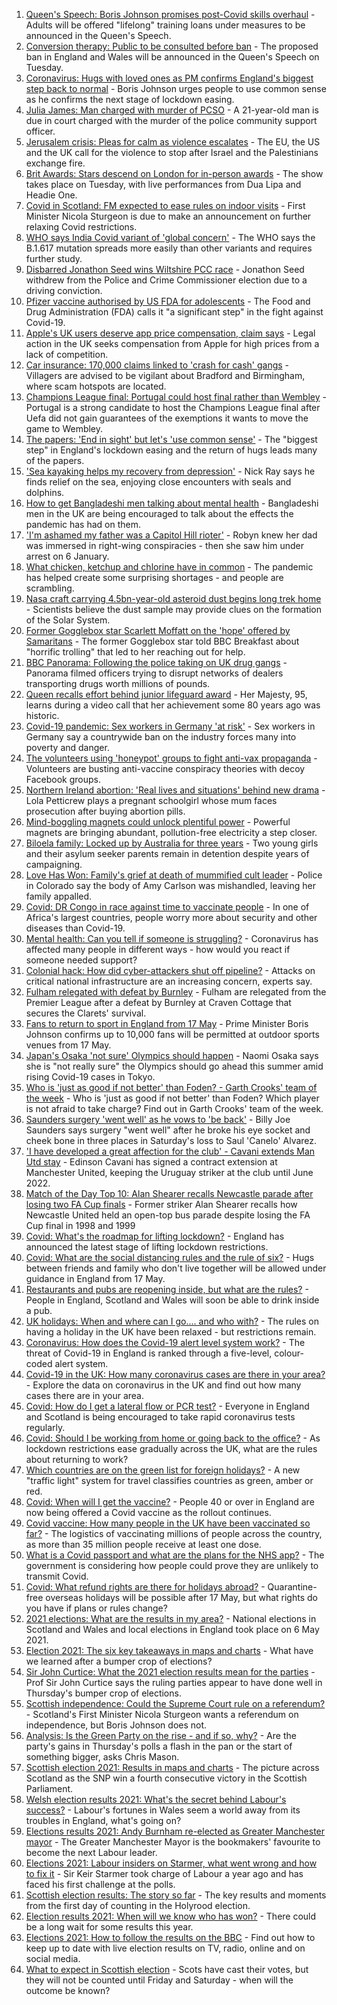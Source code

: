 1. [Queen's Speech: Boris Johnson promises post-Covid skills overhaul](https://www.bbc.co.uk/news/uk-politics-57060588) - Adults will be offered "lifelong" training loans under measures to be announced in the Queen's Speech.
2. [Conversion therapy: Public to be consulted before ban](https://www.bbc.co.uk/news/health-57059459) - The proposed ban in England and Wales will be announced in the Queen's Speech on Tuesday.
3. [Coronavirus: Hugs with loved ones as PM confirms England's biggest step back to normal](https://www.bbc.co.uk/news/uk-57059988) - Boris Johnson urges people to use common sense as he confirms the next stage of lockdown easing.
4. [Julia James: Man charged with murder of PCSO](https://www.bbc.co.uk/news/uk-england-kent-57066360) - A 21-year-old man is due in court charged with the murder of the police community support officer.
5. [Jerusalem crisis: Pleas for calm as violence escalates](https://www.bbc.co.uk/news/world-middle-east-57066275) - The EU, the US and the UK call for the violence to stop after Israel and the Palestinians exchange fire.
6. [Brit Awards: Stars descend on London for in-person awards](https://www.bbc.co.uk/news/entertainment-arts-57059652) - The show takes place on Tuesday, with live performances from Dua Lipa and Headie One.
7. [Covid in Scotland: FM expected to ease rules on indoor visits](https://www.bbc.co.uk/news/uk-scotland-57054854) - First Minister Nicola Sturgeon is due to make an announcement on further relaxing Covid restrictions.
8. [WHO says India Covid variant of 'global concern'](https://www.bbc.co.uk/news/world-asia-india-57067190) - The WHO says the B.1.617 mutation spreads more easily than other variants and requires further study.
9. [Disbarred Jonathon Seed wins Wiltshire PCC race](https://www.bbc.co.uk/news/uk-england-wiltshire-57060753) - Jonathon Seed withdrew from the Police and Crime Commissioner election due to a driving conviction.
10. [Pfizer vaccine authorised by US FDA for adolescents](https://www.bbc.co.uk/news/world-us-canada-57066286) - The Food and Drug Administration (FDA) calls it "a significant step" in the fight against Covid-19.
11. [Apple's UK users deserve app price compensation, claim says](https://www.bbc.co.uk/news/technology-57062139) - Legal action in the UK seeks compensation from Apple for high prices from a lack of competition.
12. [Car insurance: 170,000 claims linked to 'crash for cash' gangs](https://www.bbc.co.uk/news/business-57058755) - Villagers are advised to be vigilant about Bradford and Birmingham, where scam hotspots are located.
13. [Champions League final: Portugal could host final rather than Wembley](https://www.bbc.co.uk/sport/football/57051804) - Portugal is a strong candidate to host the Champions League final after Uefa did not gain guarantees of the exemptions it wants to move the game to Wembley.
14. [The papers: 'End in sight' but let's 'use common sense'](https://www.bbc.co.uk/news/blogs-the-papers-57066013) - The "biggest step" in England's lockdown easing and the return of hugs leads many of the papers.
15. ['Sea kayaking helps my recovery from depression'](https://www.bbc.co.uk/news/uk-scotland-glasgow-west-56979424) - Nick Ray says he finds relief on the sea, enjoying close encounters with seals and dolphins.
16. [How to get Bangladeshi men talking about mental health](https://www.bbc.co.uk/news/health-57059479) - Bangladeshi men in the UK are being encouraged to talk about the effects the pandemic has had on them.
17. ['I'm ashamed my father was a Capitol Hill rioter'](https://www.bbc.co.uk/news/world-us-canada-57022923) - Robyn knew her dad was immersed in right-wing conspiracies - then she saw him under arrest on 6 January.
18. [What chicken, ketchup and chlorine have in common](https://www.bbc.co.uk/news/world-us-canada-57029542) - The pandemic has helped create some surprising shortages - and people are scrambling.
19. [Nasa craft carrying 4.5bn-year-old asteroid dust begins long trek home](https://www.bbc.co.uk/news/world-us-canada-57065381) - Scientists believe the dust sample may provide clues on the formation of the Solar System.
20. [Former Gogglebox star Scarlett Moffatt on the 'hope' offered by Samaritans](https://www.bbc.co.uk/news/uk-57030285) - The former Gogglebox star told BBC Breakfast about "horrific trolling" that led to her reaching out for help.
21. [BBC Panorama: Following the police taking on UK drug gangs](https://www.bbc.co.uk/news/uk-57058635) - Panorama filmed officers trying to disrupt networks of dealers transporting drugs worth millions of pounds.
22. [Queen recalls effort behind junior lifeguard award](https://www.bbc.co.uk/news/uk-57052091) - Her Majesty, 95, learns during a video call that her achievement some 80 years ago was historic.
23. [Covid-19 pandemic: Sex workers in Germany 'at risk'](https://www.bbc.co.uk/news/world-europe-57029723) - Sex workers in Germany say a countrywide ban on the industry forces many into poverty and danger.
24. [The volunteers using 'honeypot' groups to fight anti-vax propaganda](https://www.bbc.co.uk/news/blogs-trending-57051691) - Volunteers are busting anti-vaccine conspiracy theories with decoy Facebook groups.
25. [Northern Ireland abortion: 'Real lives and situations' behind new drama](https://www.bbc.co.uk/news/newsbeat-57013409) - Lola Petticrew plays a pregnant schoolgirl whose mum faces prosecution after buying abortion pills.
26. [Mind-boggling magnets could unlock plentiful power](https://www.bbc.co.uk/news/business-56843149) - Powerful magnets are bringing abundant, pollution-free electricity a step closer.
27. [Biloela family: Locked up by Australia for three years](https://www.bbc.co.uk/news/world-australia-56768529) - Two young girls and their asylum seeker parents remain in detention despite years of campaigning.
28. [Love Has Won: Family's grief at death of mummified cult leader](https://www.bbc.co.uk/news/world-us-canada-57017270) - Police in Colorado say the body of Amy Carlson was mishandled, leaving her family appalled.
29. [Covid: DR Congo in race against time to vaccinate people](https://www.bbc.co.uk/news/health-57028747) - In one of Africa's largest countries, people worry more about security and other diseases than Covid-19.
30. [Mental health: Can you tell if someone is struggling?](https://www.bbc.co.uk/news/health-57013126) - Coronavirus has affected many people in different ways - how would you react if someone needed support?
31. [Colonial hack: How did cyber-attackers shut off pipeline?](https://www.bbc.co.uk/news/technology-57063636) - Attacks on critical national infrastructure are an increasing concern, experts say.
32. [Fulham relegated with defeat by Burnley](https://www.bbc.co.uk/sport/football/56967616) - Fulham are relegated from the Premier League after a defeat by Burnley at Craven Cottage that secures the Clarets' survival.
33. [Fans to return to sport in England from 17 May](https://www.bbc.co.uk/sport/57062288) - Prime Minister Boris Johnson confirms up to 10,000 fans will be permitted at outdoor sports venues from 17 May.
34. [Japan's Osaka 'not sure' Olympics should happen](https://www.bbc.co.uk/sport/tennis/57062008) - Naomi Osaka says she is "not really sure" the Olympics should go ahead this summer amid rising Covid-19 cases in Tokyo.
35. [Who is 'just as good if not better' than Foden? - Garth Crooks' team of the week](https://www.bbc.co.uk/sport/football/57064779) - Who is 'just as good if not better' than Foden? Which player is not afraid to take charge? Find out in Garth Crooks' team of the week.
36. [Saunders surgery 'went well' as he vows to 'be back'](https://www.bbc.co.uk/sport/boxing/57066305) - Billy Joe Saunders says surgery "went well" after he broke his eye socket and cheek bone in three places in Saturday's loss to Saul 'Canelo' Alvarez.
37. ['I have developed a great affection for the club' - Cavani extends Man Utd stay](https://www.bbc.co.uk/sport/football/57060511) - Edinson Cavani has signed a contract extension at Manchester United, keeping the Uruguay striker at the club until June 2022.
38. [Match of the Day Top 10: Alan Shearer recalls Newcastle parade after losing two FA Cup finals](https://www.bbc.co.uk/sport/av/football/57029532) - Former striker Alan Shearer recalls how Newcastle United held an open-top bus parade despite losing the FA Cup final in 1998 and 1999
39. [Covid: What's the roadmap for lifting lockdown?](https://www.bbc.co.uk/news/explainers-52530518) - England has announced the latest stage of lifting lockdown restrictions.
40. [Covid: What are the social distancing rules and the rule of six?](https://www.bbc.co.uk/news/uk-51506729) - Hugs between friends and family who don't live together will be allowed under guidance in England from 17 May.
41. [Restaurants and pubs are reopening inside, but what are the rules?](https://www.bbc.co.uk/news/business-52977388) - People in England, Scotland and Wales will soon be able to drink inside a pub.
42. [UK holidays: When and where can I go.... and who with?](https://www.bbc.co.uk/news/explainers-52646738) - The rules on having a holiday in the UK have been relaxed - but restrictions remain.
43. [Coronavirus: How does the Covid-19 alert level system work?](https://www.bbc.co.uk/news/explainers-52634739) - The threat of Covid-19 in England is ranked through a five-level, colour-coded alert system.
44. [Covid-19 in the UK: How many coronavirus cases are there in your area?](https://www.bbc.co.uk/news/uk-51768274) - Explore the data on coronavirus in the UK and find out how many cases there are in your area.
45. [Covid: How do I get a lateral flow or PCR test?](https://www.bbc.co.uk/news/health-51943612) - Everyone in England and Scotland is being encouraged to take rapid coronavirus tests regularly.
46. [Covid: Should I be working from home or going back to the office?](https://www.bbc.co.uk/news/business-52567567) - As lockdown restrictions ease gradually across the UK, what are the rules about returning to work?
47. [Which countries are on the green list for foreign holidays?](https://www.bbc.co.uk/news/explainers-52544307) - A new "traffic light" system for travel classifies countries as green, amber or red.
48. [Covid: When will I get the vaccine?](https://www.bbc.co.uk/news/health-55045639) - People 40 or over in England are now being offered a Covid vaccine as the rollout continues.
49. [Covid vaccine: How many people in the UK have been vaccinated so far?](https://www.bbc.co.uk/news/health-55274833) - The logistics of vaccinating millions of people across the country, as more than 35 million people receive at least one dose.
50. [What is a Covid passport and what are the plans for the NHS app?](https://www.bbc.co.uk/news/explainers-55718553) - The government is considering how people could prove they are unlikely to transmit Covid.
51. [Covid: What refund rights are there for holidays abroad?](https://www.bbc.co.uk/news/business-51615412) - Quarantine-free overseas holidays will be possible after 17 May, but what rights do you have if plans or rules change?
52. [2021 elections: What are the results in my area?](https://www.bbc.co.uk/news/56129210) - National elections in Scotland and Wales and local elections in England took place on 6 May 2021.
53. [Election 2021: The six key takeaways in maps and charts](https://www.bbc.co.uk/news/uk-politics-57031010) - What have we learned after a bumper crop of elections?
54. [Sir John Curtice: What the 2021 election results mean for the parties](https://www.bbc.co.uk/news/uk-politics-57040175) - Prof Sir John Curtice says the ruling parties appear to have done well in Thursday's bumper crop of elections.
55. [Scottish independence: Could the Supreme Court rule on a referendum?](https://www.bbc.co.uk/news/uk-scotland-scotland-politics-57047898) - Scotland's First Minister Nicola Sturgeon wants a referendum on independence, but Boris Johnson does not.
56. [Analysis: Is the Green Party on the rise - and if so, why?](https://www.bbc.co.uk/news/uk-politics-57048811) - Are the party's gains in Thursday's polls a flash in the pan or the start of something bigger, asks Chris Mason.
57. [Scottish election 2021: Results in maps and charts](https://www.bbc.co.uk/news/uk-scotland-scotland-politics-57028315) - The picture across Scotland as the SNP win a fourth consecutive victory in the Scottish Parliament.
58. [Welsh election results 2021: What's the secret behind Labour's success?](https://www.bbc.co.uk/news/uk-wales-politics-57037388) - Labour's fortunes in Wales seem a world away from its troubles in England, what's going on?
59. [Elections results 2021: Andy Burnham re-elected as Greater Manchester mayor](https://www.bbc.co.uk/news/uk-england-manchester-57037359) - The Greater Manchester Mayor is the bookmakers' favourite to become the next Labour leader.
60. [Elections 2021: Labour insiders on Starmer, what went wrong and how to fix it](https://www.bbc.co.uk/news/uk-politics-57024995) - Sir Keir Starmer took charge of Labour a year ago and has faced his first challenge at the polls.
61. [Scottish election results: The story so far](https://www.bbc.co.uk/news/uk-scotland-scotland-politics-57033767) - The key results and moments from the first day of counting in the Holyrood election.
62. [Election results 2021: When will we know who has won?](https://www.bbc.co.uk/news/uk-politics-56581106) - There could be a long wait for some results this year.
63. [Elections 2021: How to follow the results on the BBC](https://www.bbc.co.uk/news/uk-politics-56930132) - Find out how to keep up to date with live election results on TV, radio, online and on social media.
64. [What to expect in Scottish election](https://www.bbc.co.uk/news/uk-scotland-scotland-politics-56972971) - Scots have cast their votes, but they will not be counted until Friday and Saturday - when will the outcome be known?
